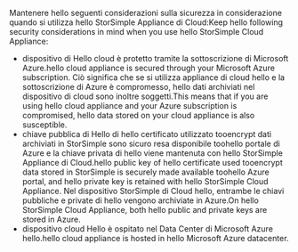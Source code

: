 <!--alkohli 02/21/2017 cloud appliance security-->

<span data-ttu-id="c511b-101">Mantenere hello seguenti considerazioni sulla sicurezza in considerazione quando si utilizza hello StorSimple Appliance di Cloud:</span><span class="sxs-lookup"><span data-stu-id="c511b-101">Keep hello following security considerations in mind when you use hello StorSimple Cloud Appliance:</span></span>

* <span data-ttu-id="c511b-102">dispositivo di Hello cloud è protetto tramite la sottoscrizione di Microsoft Azure.</span><span class="sxs-lookup"><span data-stu-id="c511b-102">hello cloud appliance is secured through your Microsoft Azure subscription.</span></span> <span data-ttu-id="c511b-103">Ciò significa che se si utilizza appliance di cloud hello e la sottoscrizione di Azure è compromesso, hello dati archiviati nel dispositivo di cloud sono inoltre soggetti.</span><span class="sxs-lookup"><span data-stu-id="c511b-103">This means that if you are using hello cloud appliance and your Azure subscription is compromised, hello data stored on your cloud appliance is also susceptible.</span></span>
* <span data-ttu-id="c511b-104">chiave pubblica di Hello di hello certificato utilizzato tooencrypt dati archiviati in StorSimple sono sicuro resa disponibile toohello portale di Azure e la chiave privata di hello viene mantenuta con hello StorSimple Appliance di Cloud.</span><span class="sxs-lookup"><span data-stu-id="c511b-104">hello public key of hello certificate used tooencrypt data stored in StorSimple is securely made available toohello Azure portal, and hello private key is retained with hello StorSimple Cloud Appliance.</span></span> <span data-ttu-id="c511b-105">Nel dispositivo StorSimple di Cloud hello, entrambe le chiavi pubbliche e private di hello vengono archiviate in Azure.</span><span class="sxs-lookup"><span data-stu-id="c511b-105">On hello StorSimple Cloud Appliance, both hello public and private keys are stored in Azure.</span></span>
* <span data-ttu-id="c511b-106">dispositivo cloud Hello è ospitato nel Data Center di Microsoft Azure hello.</span><span class="sxs-lookup"><span data-stu-id="c511b-106">hello cloud appliance is hosted in hello Microsoft Azure datacenter.</span></span>

